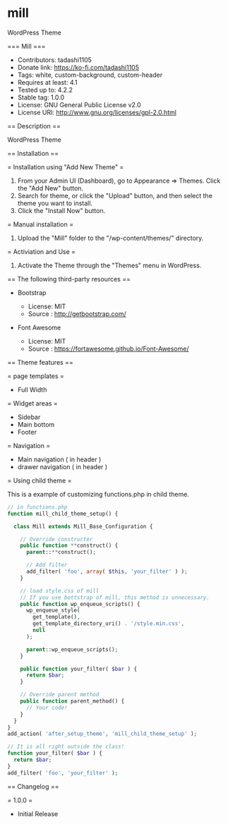 # mill

WordPress Theme

=== Mill ===

- Contributors: tadashi1105
- Donate link: <https://ko-fi.com/tadashi1105>
- Tags: white, custom-background, custom-header
- Requires at least: 4.1
- Tested up to: 4.2.2
- Stable tag: 1.0.0
- License: GNU General Public License v2.0
- License URI: <http://www.gnu.org/licenses/gpl-2.0.html>

== Description ==

WordPress Theme

== Installation ==

= Installation using "Add New Theme" =

1. From your Admin UI (Dashboard), go to Appearance => Themes. Click the "Add New" button.
2. Search for theme, or click the "Upload" button, and then select the theme you want to install.
3. Click the "Install Now" button.

= Manual installation =

1. Upload the "Mill" folder to the "/wp-content/themes/" directory.

= Activiation and Use =

1. Activate the Theme through the "Themes" menu in WordPress.

== The following third-party resources ==

- Bootstrap

  - License: MIT
  - Source : <http://getbootstrap.com/>

- Font Awesome

  - License: MIT
  - Source : <https://fortawesome.github.io/Font-Awesome/>

== Theme features ==

= page templates =

- Full Width

= Widget areas =

- Sidebar
- Main bottom
- Footer

= Navigation =

- Main navigation ( in header )
- drawer navigation ( in header )

= Using child theme =

This is a example of customizing functions.php in child theme.

```php
// in functions.php
function mill_child_theme_setup() {

  class Mill extends Mill_Base_Configuration {

    // Override constructer
    public function **construct() {
      parent::**construct();

      // Add filter
      add_filter( 'foo', array( $this, 'your_filter' ) );
    }

    // load style.css of mill
    // If you use bottstrap of mill, this method is unnecessary.
    public function wp_enqueue_scripts() {
      wp_enqueue_style(
        get_template(),
        get_template_directory_uri() . '/style.min.css',
        null
      );

      parent::wp_enqueue_scripts();
    }

    public function your_filter( $bar ) {
      return $bar;
    }

    // Override parent method
    public function parent_method() {
      // Your code!
    }
  }
}
add_action( 'after_setup_theme', 'mill_child_theme_setup' );

// It is all right outside the class!
function your_filter( $bar ) {
  return $bar;
}
add_filter( 'foo', 'your_filter' );
```

== Changelog ==

= 1.0.0 =

- Initial Release
